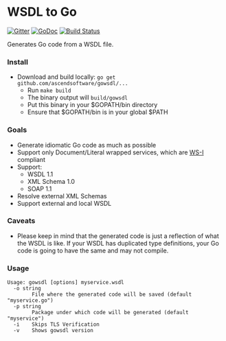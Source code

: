 # WSDL to Go

[![Gitter](https://badges.gitter.im/Join%20Chat.svg)](https://gitter.im/hooklift/gowsdl?utm_source=badge&utm_medium=badge&utm_campaign=pr-badge&utm_content=badge)
[![GoDoc](https://godoc.org/github.com/hooklift/gowsdl?status.svg)](https://godoc.org/github.com/hooklift/gowsdl)
[![Build Status](https://travis-ci.org/hooklift/gowsdl.svg?branch=master)](https://travis-ci.org/hooklift/gowsdl)

Generates Go code from a WSDL file.

### Install

* Download and build locally: `go get github.com/ascendsoftware/gowsdl/...`
  * Run `make build`
  * The binary output will `build/gowsdl`
  * Put this binary in your $GOPATH/bin directory
  * Ensure that $GOPATH/bin is in your global $PATH

### Goals
* Generate idiomatic Go code as much as possible
* Support only Document/Literal wrapped services, which are [WS-I](http://ws-i.org/) compliant
* Support:
	* WSDL 1.1
	* XML Schema 1.0
	* SOAP 1.1
* Resolve external XML Schemas
* Support external and local WSDL

### Caveats
* Please keep in mind that the generated code is just a reflection of what the WSDL is like. If your WSDL has duplicated type definitions, your Go code is going to have the same and may not compile.

### Usage
```
Usage: gowsdl [options] myservice.wsdl
  -o string
        File where the generated code will be saved (default "myservice.go")
  -p string
        Package under which code will be generated (default "myservice")
  -i    Skips TLS Verification
  -v    Shows gowsdl version
  ```
